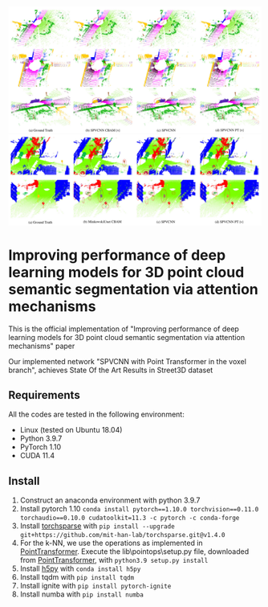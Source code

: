![](imgs/SemanticKITTI_viz.jpg)
![](imgs/Street3D_viz.jpg)

# Improving performance of deep learning models for 3D point cloud semantic segmentation via attention mechanisms
This is the official implementation of "Improving performance of deep learning models for 3D point cloud semantic segmentation via attention mechanisms" paper

Our implemented network "SPVCNN with Point Transformer in the voxel branch", achieves State Of the Art Results in Street3D dataset

## Requirements

All the codes are tested in the following environment:

- Linux (tested on Ubuntu 18.04)
- Python 3.9.7
- PyTorch 1.10
- CUDA 11.4



## Install 

1. Construct an anaconda environment with python 3.9.7
2. Install pytorch 1.10 `conda install pytorch==1.10.0 torchvision==0.11.0 torchaudio==0.10.0 cudatoolkit=11.3 -c pytorch -c conda-forge`
3. Install [torchsparse](https://github.com/mit-han-lab/torchsparse) with `pip install --upgrade git+https://github.com/mit-han-lab/torchsparse.git@v1.4.0`
4. For the k-NN, we use the operations as implemented in [PointTransformer](https://github.com/POSTECH-CVLab/point-transformer). Execute the lib\pointops\setup.py file, downloaded from [PointTransformer](https://github.com/POSTECH-CVLab/point-transformer),  with `python3.9 setup.py install` 
5. Install [h5py](https://docs.h5py.org/en/latest/build.html) with `conda install h5py`
6. Install tqdm with `pip install tqdm`
7. Install ignite with `pip install pytorch-ignite`
8. Install numba with `pip install numba`

